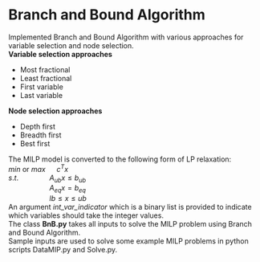 # Branch and Bound Algorithm
Implemented Branch and Bound Algorithm with various approaches for variable selection and node selection. <br/>
**Variable selection approaches**<br/>
* Most fractional
* Least fractional
* First variable
* Last variable <br/>

**Node selection approaches**<br/>
* Depth first
* Breadth first
* Best first

The MILP model is converted to the following form of LP relaxation:<br/>
$min$ or $max$ &emsp; $c^Tx$ <br/>
$s.t.$ &emsp;&emsp; &emsp; &nbsp; $A_{ub}x \leq b_{ub}$  <br/>
&emsp;&emsp; &emsp; &emsp;&emsp; $A_{eq}x = b_{eq}$  <br/>
&emsp;&emsp; &emsp; &emsp;&emsp; $lb \leq x \leq ub$  <br/>
An argument *int_var_indicator* which is a binary list is provided to indicate which variables should take the integer values. <br/>
The class **BnB.py** takes all inputs to solve the MILP problem using Branch and Bound Algorithm.<br/>
Sample inputs are used to solve some example MILP problems in python scripts DataMIP.py and Solve.py.
